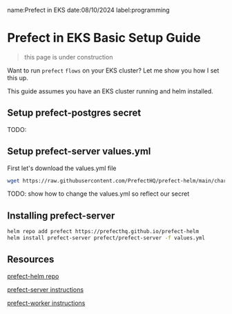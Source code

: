 name:Prefect in EKS
date:08/10/2024
label:programming

# Prefect in EKS Basic Setup Guide

> this page is under construction

Want to run `prefect` `flows` on your EKS cluster? Let me show you how I set this up.

This guide assumes you have an EKS cluster running and helm installed.

## Setup prefect-postgres secret

TODO:

## Setup prefect-server values.yml

First let's download the values.yml file

```bash
wget https://raw.githubusercontent.com/PrefectHQ/prefect-helm/main/charts/prefect-server/values.yaml
```

TODO: show how to change the values.yml so reflect our secret

## Installing prefect-server

```bash
helm repo add prefect https://prefecthq.github.io/prefect-helm
helm install prefect-server prefect/prefect-server -f values.yml
```

## Resources

[prefect-helm repo](https://github.com/PrefectHQ/prefect-helm)

[prefect-server instructions](https://github.com/PrefectHQ/prefect-helm/tree/main/charts/prefect-server)

[prefect-worker instructions](https://github.com/PrefectHQ/prefect-helm/tree/main/charts/prefect-worker)
